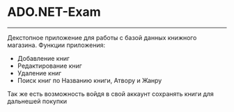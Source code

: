 # ADO.NET-Exam

------------
Декстопное приложение для работы с базой данных книжного магазина.
Функции приложения:
* Добавление книг
* Редактирование книг
* Удаление книг
* Поиск книг по Названию книги, Атвору и Жанру

Так же есть возможность войдя в свой аккаунт сохранять книги для дальнешей покупки

